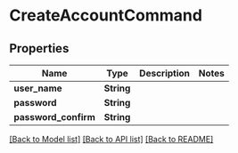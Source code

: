 # CreateAccountCommand

## Properties

Name | Type | Description | Notes
------------ | ------------- | ------------- | -------------
**user_name** | **String** |  | 
**password** | **String** |  | 
**password_confirm** | **String** |  | 

[[Back to Model list]](../README.md#documentation-for-models) [[Back to API list]](../README.md#documentation-for-api-endpoints) [[Back to README]](../README.md)


